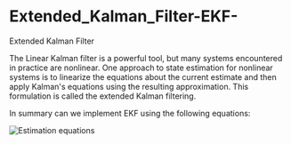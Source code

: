 # Extended_Kalman_Filter-EKF-
Extended Kalman Filter

The Linear Kalman filter is a powerful tool, but many systems encountered in practice are nonlinear.
One approach to state estimation for nonlinear systems is to linearize the equations about the current
estimate and then apply Kalman's equations using the resulting approximation. This formulation is called
the extended Kalman filtering.

In summary can we implement EKF using the following equations:

![Estimation equations](https://github.com/EnriqManComp/Extended_Kalman_Filter-EKF-/blob/master/EKF_form.png)


